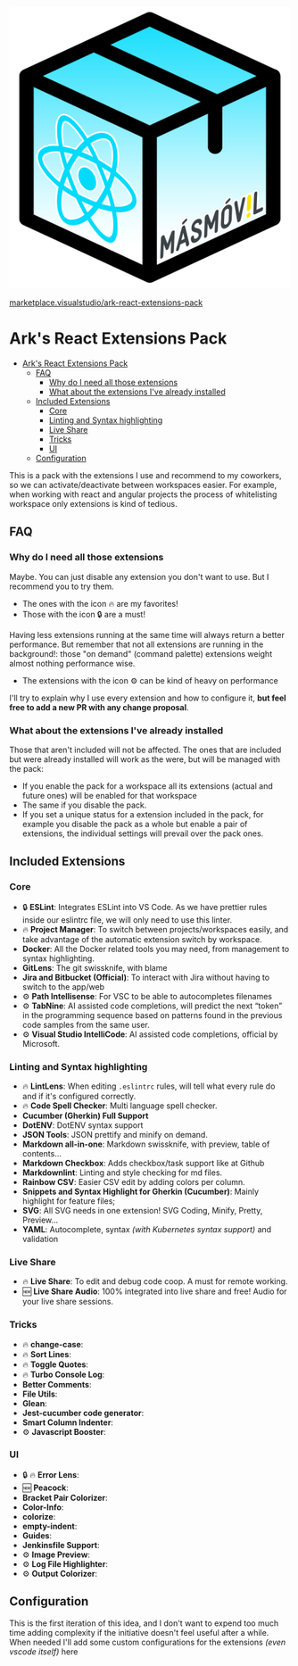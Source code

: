 ![](icon.png)

[marketplace.visualstudio/ark-react-extensions-pack](https://marketplace.visualstudio.com/items?itemName=AlvaroAlmendros.ark-react-extensions-pack)

# Ark's React Extensions Pack

- [Ark's React Extensions Pack](#arks-react-extensions-pack)
  - [FAQ](#faq)
    - [Why do I need all those extensions](#why-do-i-need-all-those-extensions)
    - [What about the extensions I've already installed](#what-about-the-extensions-ive-already-installed)
  - [Included Extensions](#included-extensions)
    - [Core](#core)
    - [Linting and Syntax highlighting](#linting-and-syntax-highlighting)
    - [Live Share](#live-share)
    - [Tricks](#tricks)
    - [UI](#ui)
  - [Configuration](#configuration)

This is a pack with the extensions I use and recommend to my coworkers, so we can activate/deactivate between workspaces easier.
For example, when working with react and angular projects the process of whitelisting workspace only extensions is kind of tedious.

## FAQ

### Why do I need all those extensions

Maybe. You can just disable any extension you don't want to use.
But I recommend you to try them.

- The ones with the icon 🔥 are my favorites!
- Those with the icon 🔒 are a must!

Having less extensions running at the same time will always return a better performance.
But remember that not all extensions are running in the background!: those "on demand" (command palette) extensions weight almost nothing performance wise.

- The extensions with the icon ⚙️ can be kind of heavy on performance

I'll try to explain why I use every extension and how to configure it, **but feel free to add a new PR with any change proposal**.

### What about the extensions I've already installed

Those that aren't included will not be affected.
The ones that are included but were already installed will work as the were, but will be managed with the pack:

- If you enable the pack for a workspace all its extensions (actual and future ones) will be enabled for that workspace
- The same if you disable the pack.
- If you set a unique status for a extension included in the pack, for example you disable the pack as a whole but enable a pair of extensions, the individual settings will prevail over the pack ones.

## Included Extensions

### Core

- 🔒 **ESLint**: Integrates ESLint into VS Code. As we have prettier rules inside our eslintrc file, we will only need to use this linter.
- 🔥 **Project Manager**: To switch between projects/workspaces easily, and take advantage of the automatic extension switch by workspace.
- **Docker**: All the Docker related tools you may need, from management to syntax highlighting.
- **GitLens**: The git swissknife, with blame
- **Jira and Bitbucket (Official)**: To interact with Jira without having to switch to the app/web
- ⚙️ **Path Intellisense**: For VSC to be able to autocompletes filenames
- ⚙️ **TabNine**: AI assisted code completions, will predict the next “token” in the programming sequence based on patterns found in the previous code samples from the same user.
- ⚙️ **Visual Studio IntelliCode**: AI assisted code completions, official by Microsoft.

### Linting and Syntax highlighting

- 🔥 **LintLens**: When editing `.eslintrc` rules, will tell what every rule do and if it's configured correctly.
- 🔥 **Code Spell Checker**: Multi language spell checker.
- **Cucumber (Gherkin) Full Support**
- **DotENV**: DotENV syntax support
- **JSON Tools**: JSON prettify and minify on demand.
- **Markdown all-in-one**: Markdown swissknife, with preview, table of contents...
- **Markdown Checkbox**: Adds checkbox/task support like at Github
- **Markdownlint**: Linting and style checking for md files.
- **Rainbow CSV**: Easier CSV edit by adding colors per column.
- **Snippets and Syntax Highlight for Gherkin (Cucumber)**: Mainly highlight for feature files;
- **SVG**: All SVG needs in one extension! SVG Coding, Minify, Pretty, Preview...
- **YAML**: Autocomplete, syntax _(with Kubernetes syntax support)_ and validation

### Live Share

- 🔥 **Live Share**: To edit and debug code coop. A must for remote working.
- 🆕 **Live Share Audio**: 100% integrated into live share and free! Audio for your live share sessions.

### Tricks

- 🔥 **change-case**:
- 🔥 **Sort Lines**:
- 🔥 **Toggle Quotes**:
- 🔥 **Turbo Console Log**:
- **Better Comments**:
- **File Utils**:
- **Glean**:
- **Jest-cucumber code generator**:
- **Smart Column Indenter**:
- ⚙️ **Javascript Booster**:

### UI

- 🔒 🔥 **Error Lens**:
- 🆕 **Peacock**:
- **Bracket Pair Colorizer**:
- **Color-Info**:
- **colorize**:
- **empty-indent**:
- **Guides**:
- **Jenkinsfile Support**:
- ⚙️ **Image Preview**:
- ⚙️ **Log File Highlighter**:
- ⚙️ **Output Colorizer**:

## Configuration

This is the first iteration of this idea, and I don't want to expend too much time adding complexity if the initiative doesn't feel useful after a while.
When needed I'll add some custom configurations for the extensions _(even vscode itself)_ here
